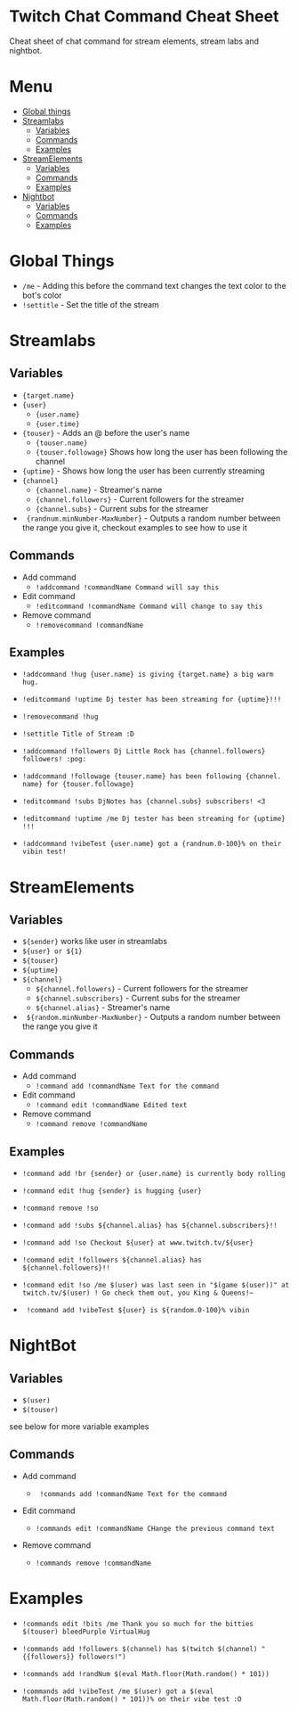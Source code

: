 # Twitch Chat Command Cheat Sheet
Cheat sheet of chat command for stream elements, stream labs and nightbot. 

# Menu
* [Global things](#global-things)
* [Streamlabs](#streamlabs)
    * [Variables](#variables)
    * [Commands](#Commands)
    * [Examples](#Examples)
* [StreamElements](#streamElements)
    * [Variables](#variables-1)
    * [Commands](#Commands-1)
    * [Examples](#Examples-1)
* [Nightbot](#nightbot)
    * [Variables](#variables-2)
    * [Commands](#Commands-2)
    * [Examples](#Examples-2)

# Global Things
* ``` /me ``` - Adding this before the command text changes the text color to the bot's color
* ``` !settitle ``` - Set the title of the stream

# Streamlabs

## Variables
* ``` {target.name} ```
* ``` {user} ```
    * ``` {user.name} ```
    * ``` {user.time} ```
* ``` {touser} ``` - Adds an @ before the user's name
    * ``` {touser.name} ```
    * ``` {touser.followage} ``` Shows how long the user has been following the channel
* ``` {uptime} ``` - Shows how long the user has been currently streaming
* ``` {channel} ```
    * ``` {channel.name} ``` - Streamer's name
    * ``` {channel.followers} ``` - Current followers for the streamer
    * ``` {channel.subs} ``` - Current subs for the streamer
* ``` {randnum.minNumber-MaxNumber}``` - Outputs a random number between the range you give it, checkout examples to see how to use it

## Commands
* Add command
    * ```!addcommand !commandName Command will say this ```
* Edit command
    * ``` !editcommand !commandName Command will change to say this ```
* Remove command
    * ``` !removecommand !commandName ```

## Examples
* ``` !addcommand !hug {user.name} is giving {target.name} a big warm  hug. ```

* ``` !editcommand !uptime Dj tester has been streaming for {uptime}!!! ```
	
* ``` !removecommand !hug ```
	
* ``` !settitle Title of Stream :D ```

* ``` !addcommand !followers Dj Little Rock has {channel.followers}  followers! :pog: ```

* ``` !addcommand !followage {touser.name} has been following {channel. name} for {touser.followage} ```

* ``` !editcommand !subs DjNotes has {channel.subs} subscribers! <3 ```

* ``` !editcommand !uptime /me Dj tester has been streaming for {uptime} !!! ```

* ``` !addcommand !vibeTest {user.name} got a {randnum.0-100}% on their vibin test! ```


# StreamElements

## Variables
* ``` ${sender} ``` works like user in streamlabs
* ``` ${user} or ${1}  ```
* ``` ${touser}  ``` 
* ``` ${uptime} ```
* ``` ${channel} ```
    * ``` ${channel.followers} ``` - Current followers for the streamer
    * ``` ${channel.subscribers} ``` - Current subs for the streamer
    * ``` ${channel.alias} ``` - Streamer's name
* ``` ${random.minNumber-MaxNumber}``` - Outputs a random number between the range you give it
 
## Commands
* Add command
    * ```!command add !commandName Text for the command ```
* Edit command
    * ```!command edit !commandName Edited text ```
* Remove command
    * ```!command remove !commandName  ```

## Examples
* ```!command add !br {sender} or {user.name} is currently body rolling ```

* ```!command edit !hug {sender} is hugging {user} ```

* ```!command remove !so ```

* ```!command add !subs ${channel.alias} has ${channel.subscribers}!! ```

* ```!command add !so Checkout ${user} at www.twitch.tv/${user} ```

* ```!command edit !followers ${channel.alias} has ${channel.followers}!! ```

* ``` !command edit !so /me $(user) was last seen in "$(game $(user))" at twitch.tv/$(user) ! Go check them out, you King & Queens!~ ```

* ``` !command add !vibeTest ${user} is ${random.0-100}% vibin```

# NightBot
## Variables
* ```$(user) ```
* ```$(touser)```

see below for more variable examples

## Commands
* Add command
    * ``` !commands add !commandName Text for the command```

* Edit command
    * ``` !commands edit !commandName CHange the previous command text ```

* Remove command
    * ``` !commands remove !commandName ```

# Examples
* ```!commands edit !bits /me Thank you so much for the bitties $(touser) bleedPurple VirtualHug ```

* ```!commands add !followers $(channel) has $(twitch $(channel) "{{followers}} followers!")```

* ```!commands add !randNum $(eval Math.floor(Math.random() * 101))```

* ```!commands add !vibeTest /me $(user) got a $(eval Math.floor(Math.random() * 101))% on their vibe test :O```

